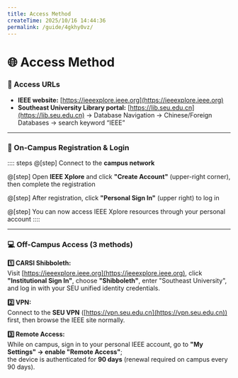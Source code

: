 ```yaml
---
title: Access Method
createTime: 2025/10/16 14:44:36
permalink: /guide/4gkhy0vz/
---
```


# 🌐 **Access Method**

<div class="border border-gray-200 rounded-2xl shadow-md p-6 bg-gradient-to-br from-white via-blue-50 to-indigo-50 leading-relaxed">

### **🔗 Access URLs**

* **IEEE website:** [https://ieeexplore.ieee.org](https://ieeexplore.ieee.org)  
* **Southeast University Library portal:** [https://lib.seu.edu.cn](https://lib.seu.edu.cn) → Database Navigation → Chinese/Foreign Databases → search keyword “IEEE”

</div>

---

<div class="border border-gray-200 rounded-2xl shadow-md p-6 bg-gradient-to-br from-white via-indigo-50 to-purple-50 leading-relaxed">

### **🏫 On-Campus Registration & Login**

:::: steps
@[step] Connect to the **campus network**

@[step] Open **IEEE Xplore** and click **"Create Account"** (upper-right corner), then complete the registration

@[step] After registration, click **"Personal Sign In"** (upper right) to log in

@[step] You can now access IEEE Xplore resources through your personal account
::::

</div>

---

<div class="border border-gray-200 rounded-2xl shadow-md p-6 bg-gradient-to-br from-white via-blue-50 to-cyan-50 leading-relaxed">

### **💻 Off-Campus Access (3 methods)**

**1️⃣ CARSI Shibboleth:**  
Visit [https://ieeexplore.ieee.org](https://ieeexplore.ieee.org), click **"Institutional Sign In"**, choose **"Shibboleth"**, enter "Southeast University", and log in with your SEU unified identity credentials.  

**2️⃣ VPN:**  
Connect to the **SEU VPN** ([https://vpn.seu.edu.cn](https://vpn.seu.edu.cn)) first, then browse the IEEE site normally.  

**3️⃣ Remote Access:**  
While on campus, sign in to your personal IEEE account, go to **"My Settings" → enable "Remote Access"**;  
the device is authenticated for **90 days** (renewal required on campus every 90 days).

</div>
